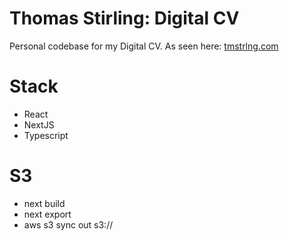 # Thomas Stirling: Digital CV
Personal codebase for my Digital CV. As seen here: [tmstrlng.com](https://tmstrlng.com/)

# Stack
- React
- NextJS
- Typescript

# S3
- next build
- next export
- aws s3 sync out s3://<s3-bucket-name>
